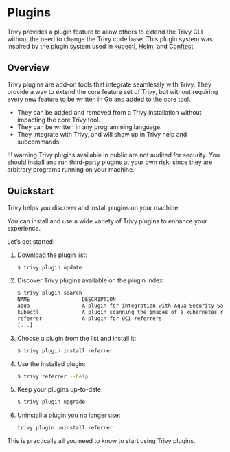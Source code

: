 # Plugins
Trivy provides a plugin feature to allow others to extend the Trivy CLI without the need to change the Trivy code base.
This plugin system was inspired by the plugin system used in [kubectl][kubectl], [Helm][helm], and [Conftest][conftest].

## Overview
Trivy plugins are add-on tools that integrate seamlessly with Trivy.
They provide a way to extend the core feature set of Trivy, but without requiring every new feature to be written in Go and added to the core tool.

- They can be added and removed from a Trivy installation without impacting the core Trivy tool.
- They can be written in any programming language.
- They integrate with Trivy, and will show up in Trivy help and subcommands.

!!! warning
    Trivy plugins available in public are not audited for security.
    You should install and run third-party plugins at your own risk, since they are arbitrary programs running on your machine.

## Quickstart
Trivy helps you discover and install plugins on your machine.

You can install and use a wide variety of Trivy plugins to enhance your experience.

Let’s get started:

1. Download the plugin list:

    ```bash
    $ trivy plugin update
    ```

2. Discover Trivy plugins available on the plugin index:

    ```bash
    $ trivy plugin search
    NAME                 DESCRIPTION                                                  MAINTAINER           OUTPUT
    aqua                 A plugin for integration with Aqua Security SaaS platform    aquasecurity
    kubectl              A plugin scanning the images of a kubernetes resource        aquasecurity
    referrer             A plugin for OCI referrers                                   aquasecurity           ✓
    [...]
    ```

3. Choose a plugin from the list and install it:

    ```bash
    $ trivy plugin install referrer
    ```

4. Use the installed plugin:

    ```bash
    $ trivy referrer --help
    ```

5. Keep your plugins up-to-date:

    ```bash
    $ trivy plugin upgrade
    ```

6. Uninstall a plugin you no longer use:

    ```bash
    trivy plugin uninstall referrer
    ``` 

This is practically all you need to know to start using Trivy plugins.


[kubectl]: https://kubernetes.io/docs/tasks/extend-kubectl/kubectl-plugins/
[helm]: https://helm.sh/docs/topics/plugins/
[conftest]: https://www.conftest.dev/plugins/
